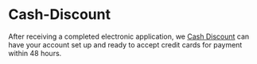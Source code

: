 # Cash-Discount
After receiving a completed electronic application, we <a href="https://www.cashdiscount360.com/">Cash Discount</a> can have your account set up and ready to accept credit cards for payment within 48 hours. 
